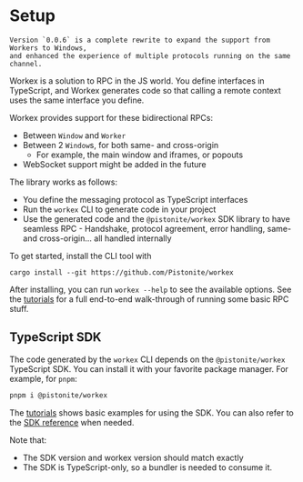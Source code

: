 # Setup

```admonish danger
Version `0.0.6` is a complete rewrite to expand the support from Workers to Windows,
and enhanced the experience of multiple protocols running on the same channel.
```

Workex is a solution to RPC in the JS world. You define interfaces in
TypeScript, and Workex generates code so that calling a remote
context uses the same interface you define.

Workex provides support for these bidirectional RPCs:
- Between `Window` and `Worker`
- Between 2 `Window`s, for both same- and cross-origin
  - For example, the main window and iframes, or popouts
- WebSocket support might be added in the future

The library works as follows:
- You define the messaging protocol as TypeScript interfaces
- Run the `workex` CLI to generate code in your project
- Use the generated code and the `@pistonite/workex` SDK library
  to have seamless RPC - Handshake, protocol agreement, error handling, same- and cross-origin...
  all handled internally

To get started, install the CLI tool with

```
cargo install --git https://github.com/Pistonite/workex
```
After installing, you can run `workex --help` to see the available options.
See the [tutorials](./tutorial/index.md) for a full end-to-end walk-through
of running some basic RPC stuff.

## TypeScript SDK
The code generated by the `workex` CLI depends on the `@pistonite/workex` TypeScript SDK.
You can install it with your favorite package manager. For example, for `pnpm`:

```bash
pnpm i @pistonite/workex
```
The [tutorials](./tutorial/index.md) shows basic examples for using the SDK.
You can also refer to the [SDK reference](./reference/index.md) when needed.

Note that:
- The SDK version and workex version should match exactly
- The SDK is TypeScript-only, so a bundler is needed to consume it.
